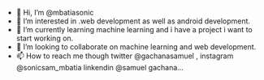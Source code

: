 - 👋 Hi, I’m @mbatiasonic
- 👀 I’m interested in .web development as well as android development.
- 🌱 I’m currently learning  machine learning and i have a project i want to start working on.
- 💞️ I’m looking to collaborate on machine learning and web development.
- 📫 How to reach me  though twitter @gachanasamuel , instagram @sonicsam_mbatia linkendin @samuel gachana...

<!---
mbatiasonic/mbatiasonic is a ✨ special ✨ repository because its `README.md` (this file) appears on your GitHub profile.
You can click the Preview link to take a look at your changes.
--->
